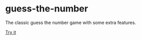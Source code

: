 # guess-the-number

The classic guess the number game with some extra features.

[Try it](https://pradyumnagr.github.io/guessing-number)
